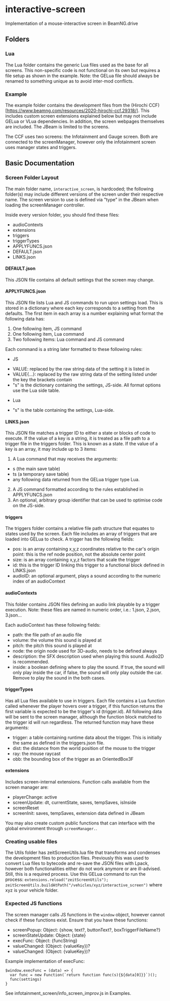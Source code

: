 # interactive-screen
Implementation of a mouse-interactive screen in BeamNG.drive

## Folders
### Lua
The Lua folder contains the generic Lua files used as the base for all screens.
This non-specific code is not functional on its own but requires a file setup as shown in the example.
Note: the GELua file should always be renamed to something unique as to avoid inter-mod conflicts.

### Example
The example folder contains the development files from the (Hirochi CCF)[https://www.beamng.com/resources/2020-hirochi-ccf.29318/].
This includes custom screen extensions explained below but may not include GELua or VLua dependencies. In addition, the screen webpages themselves are included.
The JBeam is limited to the screens.

The CCF uses two screens: the Infotainment and Gauge screen. Both are connected to the screenManager, however only the infotainment screen uses manager states and triggers.

## Basic Documentation
### Screen Folder Layout
The main folder name, `interactive_screen`, is hardcoded; the following folder(s) may include different versions of the screen under their respective name.
The screen version to use is defined via "type" in the JBeam when loading the screenManager controller.

Inside every version folder, you should find these files:
- audioContexts
- extensions
- triggers
- triggerTypes
- APPLYFUNCS.json
- DEFAULT.json
- LINKS.json

#### DEFAULT.json
This JSON file contains all default settings that the screen may change.

#### APPLYFUNCS.json
This JSON file lists Lua and JS commands to run upon settings load. This is stored in a dictionary where each key corresponds to a setting from the defaults.
The first item in each array is a number explaining what format the following data has:
1. One following item, JS command
2. One following item, Lua command
3. Two following items: Lua command and JS command

Each command is a string later formatted to these following rules:

- JS
* VALUE: replaced by the raw string data of the setting it is listed in
* VALUE{...}: replaced by the raw string data of the setting listed under the key the brackets contain
* "s" is the dictionary containing the settings, JS-side. All format options use the Lua side table.

- Lua
* "s" is the table containing the settings, Lua-side.

#### LINKS.json
This JSON file matches a trigger ID to either a state or blocks of code to execute.
If the value of a key is a string, it is treated as a file path to a trigger file in the triggers folder. This is known as a state.
If the value of a key is an array, it may include up to 3 items:

1. A Lua command that may receives the arguments:
- s (the main save table)
- ts (a temporary save table)
- any following data returned from the GELua trigger type Lua.
2. A JS command formatted according to the rules established in APPLYFUNCS.json
3. An optional, arbitrary group identifier that can be used to optimise code on the JS-side.

#### triggers
The triggers folder contains a relative file path structure that equates to states used by the screen. Each file includes an array of triggers that are loaded into GELua to check.
A trigger has the following fields:

- pos: is an array containing x,y,z coordinates relative to the car's origin point: this is the ref node position, not the absolute center point
- size: is an array containing x,y,z factors that scale the trigger
- id: this is the trigger ID linking this trigger to a functional block defined in LINKS.json
- audioID: an optional argument, plays a sound according to the numeric index of an audioContext

#### audioContexts
This folder contains JSON files defining an audio link playable by a trigger execution.
Note: these files are named in numeric order, i.e.: 1.json, 2.json, 3.json...

Each audioContext has these following fields:

- path: the file path of an audio file
- volume: the volume this sound is played at
- pitch: the pitch this sound is played at
- node: the origin node used for 3D-audio, needs to be defined always
- description: the SFX description used when playing this sound. Audio2D is recommended.
- inside: a boolean defining where to play the sound. If true, the sound will only play inside the car, if false, the sound will only play outside the car. Remove to play the sound in the both cases.

#### triggerTypes
Has all Lua files available to use in triggers.
Each file contains a Lua function called whenever the player hovers over a trigger, if this function returns the first variable is expected to be the trigger's id (trigger.id).
All following data will be sent to the screen manager, although the function block matched to the trigger id will run regardless.
The returned function may have these arguments:
- trigger: a table containing runtime data about the trigger. This is initially the same as defined in the triggers.json file.
- dist: the distance from the world position of the mouse to the trigger
- ray: the mouse raycast
- obb: the bounding box of the trigger as an OrientedBox3F

#### extensions
Includes screen-internal extensions. Function calls available from the screen manager are:
- playerChange: active
- screenUpdate: dt, currentState, saves, tempSaves, isInside
- screenReset
- screenInit: saves, tempSaves, extension data defined in JBeam

You may also create custom public functions that can interface with the global environment through `screenManager.`.

### Creating usable files
The Utils folder has zeitScreenUtils.lua file that transforms and condenses the development files to production files.
Previously this was used to convert Lua files to bytecode and re-save the JSON files with Lpack, however both functionalities either do not work anymore or are ill-advised.
Still, this is a required process. Use this GELua command to run the process:
`extensions.reload("zeitScreenUtils"); zeitScreenUtils.buildAtPath("/vehicles/xyz/interactive_screen")`
where xyz is your vehicle folder.

### Expected JS functions
The screen manager calls JS functions in the `window` object, however cannot check if these functions exist. Ensure that you have these functions:
- screenPopup: Object: {show, text?, buttonText?, boxTriggerFileName?}
- screenStateUpdate: Object: {state}
- execFunc: Object: {funcString}
- valueChanged: (Object: {valueKey})?
- valueChanged: (Object: {valueKey})?

Example implementation of execFunc:
```JS
$window.execFunc = (data) => {
  var func = new Function(`return function func(s){${data[0]}}`)();
  func(settings)
}
```

See infotainment_screen/info_screen_improv.js in Examples.
